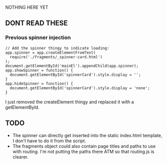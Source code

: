 NOTHING HERE YET

## DONT READ THESE

### Previous spinner injection
```
// Add the spinner thingy to indicate loading:
app.spinner = app.createElementFromText(
  require('./fragments/_spinner-card.html')
);
document.getElementById('mainEl').appendChild(app.spinner);
app.showSpinner = function() {
  document.getElementById('spinnerCard').style.display = '';
}
app.hideSpinner = function() {
  document.getElementById('spinnerCard').style.display = 'none';
}
```
I just removed the createElement thingy and replaced it with a getElementById.

## TODO

* The spinner can directly get inserted into the static index.html template, I don't have to do it from the script.
* The fragments object could also contain page titles and paths to use with routing. I'm not putting the paths there ATM so that routing.js is clearer.
